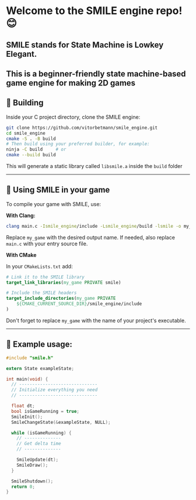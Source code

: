 # Welcome to the SMILE engine repo! 😊

## SMILE stands for State Machine is Lowkey Elegant.

## This is a beginner-friendly state machine-based game engine for making 2D games

## 🔧 Building

Inside your C project directory, clone the SMILE engine:

```zsh
git clone https://github.com/vitorbetmann/smile_engine.git
cd smile_engine
cmake -S . -B build
# Then build using your preferred builder, for example:
ninja -C build     # or
cmake --build build
```

This will generate a static library called `libsmile.a` inside the `build` folder

---

## 🚀 Using SMILE in your game

To compile your game with SMILE, use:

**With Clang:**

```zsh
clang main.c -Ismile_engine/include -Lsmile_engine/build -lsmile -o my_game
```

Replace `my_game` with the desired output name. If needed, also replace `main.c` with your entry source file.

**With CMake**

In your `CMakeLists.txt` add:

```cmake
# Link it to the SMILE library
target_link_libraries(my_game PRIVATE smile)

# Include the SMILE headers
target_include_directories(my_game PRIVATE
    ${CMAKE_CURRENT_SOURCE_DIR}/smile_engine/include
)
```

Don't forget to replace `my_game` with the name of your project's executable.

---

## 🧪 Example usage:

```C
#include "smile.h"

extern State exampleState;

int main(void) {
  // ------------------------------
  // Initialize everything you need
  // ------------------------------

  float dt;
  bool isGameRunning = true;
  SmileInit();
  SmileChangeState(&exampleState, NULL);

  while (isGameRunning) {
    // --------------
    // Get delta time
    // --------------

    SmileUpdate(dt);
    SmileDraw();
  }

  SmileShutdown();
  return 0;
}
```
